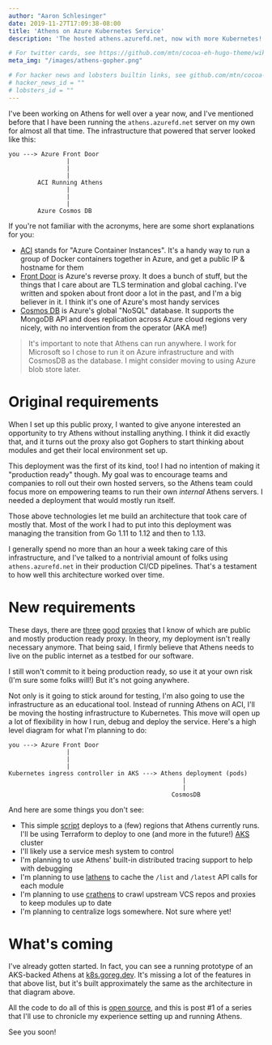 ```yaml
---
author: "Aaron Schlesinger"
date: 2019-11-27T17:09:38-08:00
title: 'Athens on Azure Kubernetes Service'
description: 'The hosted athens.azurefd.net, now with more Kubernetes!'

# For twitter cards, see https://github.com/mtn/cocoa-eh-hugo-theme/wiki/Twitter-cards
meta_img: "/images/athens-gopher.png"

# For hacker news and lobsters builtin links, see github.com/mtn/cocoa-eh-hugo-theme/wiki/Social-Links
# hacker_news_id = ""
# lobsters_id = ""
---
```


I've been working on Athens for well over a year now, and I've mentioned before that I have been running the `athens.azurefd.net` server on my own for almost all that time. The infrastructure that powered that server looked like this:

```console
you ---> Azure Front Door
                |
                |
                |
        ACI Running Athens
                |
                |
                |
        Azure Cosmos DB
```

If you're not familiar with the acronyms, here are some short explanations for you:

- [ACI](https://azure.microsoft.com/en-us/services/container-instances/) stands for "Azure Container Instances". It's a handy way to run a group of Docker containers together in Azure, and get a public IP & hostname for them
- [Front Door](https://azure.microsoft.com/en-us/services/frontdoor/) is Azure's reverse proxy. It does a bunch of stuff, but the things that I care about are TLS termination and global caching. I've written and spoken about front door a lot in the past, and I'm a big believer in it. I think it's one of Azure's most handy services
- [Cosmos DB](https://azure.microsoft.com/en-us/services/cosmos-db/) is Azure's global "NoSQL" database. It supports the MongoDB API and does replication across Azure cloud regions very nicely, with no intervention from the operator (AKA me!)

>It's important to note that Athens can run anywhere. I work for Microsoft so I chose to run it on Azure infrastructure and with CosmosDB as the database. I might consider moving to using Azure blob store later.

# Original requirements

When I set up this public proxy, I wanted to give anyone interested an opportunity to try Athens without installing anything. I think it did exactly that, and it turns out the proxy also got Gophers to start thinking about modules and get their local environment set up.

This deployment was the first of its kind, too! I had no intention of making it "production ready" though. My goal was to encourage teams and companies to roll out their own hosted servers, so the Athens team could focus more on empowering teams to run their own _internal_ Athens servers. I needed a deployment that would mostly run itself.

Those above technologies let me build an architecture that took care of mostly that. Most of the work I had to put into this deployment was managing the transition from Go 1.11 to 1.12 and then to 1.13.

I generally spend no more than an hour a week taking care of this infrastructure, and I've talked to a nontrivial amount of folks using `athens.azurefd.net` in their production CI/CD pipelines. That's a testament to how well this architecture worked over time.

# New requirements

These days, there are [three](https://proxy.golang.org) [good](https://gocenter.io) [proxies](https://gonexus.dev) that I know of which are public and mostly production ready proxy. In theory, my deployment isn't really necessary anymore. That being said, I firmly believe that Athens needs to live on the public internet as a testbed for our software.

I still won't commit to it being production ready, so use it at your own risk (I'm sure some folks will!) But it's not going anywhere.

Not only is it going to stick around for testing, I'm also going to use the infrastructure as an educational tool. Instead of running Athens on ACI, I'll be moving the hosting infrastructure to Kubernetes. This move will open up a lot of flexibility in how I run, debug and deploy the service. Here's a high level diagram for what I'm planning to do:

```console
you ---> Azure Front Door
                |
                |
                |
Kubernetes ingress controller in AKS ---> Athens deployment (pods)
                                                |
                                                |
                                             CosmosDB
```

And here are some things you don't see:

- This simple [script](https://github.com/arschles/athens-azure/blob/71932e2df1c226163c9c62c0024e0809aca27b1b/aci.sh) deploys to a (few) regions that Athens currently runs. I'll be using Terraform to deploy to one (and more in the future!) [AKS](https://docs.microsoft.com/en-us/azure/aks/) cluster
- I'll likely use a service mesh system to control 
- I'm planning to use Athens' built-in distributed tracing support to help with debugging
- I'm planning to use [lathens](https://github.com/arschles/athens-azure/tree/master/lathens) to cache the `/list` and `/latest` API calls for each module
- I'm planning to use [crathens](https://github.com/arschles/athens-azure/tree/master/crathens) to crawl upstream VCS repos and proxies to keep modules up to date
- I'm planning to centralize logs somewhere. Not sure where yet!

# What's coming

I've already gotten started. In fact, you can see a running prototype of an AKS-backed Athens at [k8s.goreg.dev](https://k8s.goreg.dev). It's missing a lot of the features in that above list, but it's built approximately the same as the architecture in that diagram above.

All the code to do all of this is [open source](https://github.com/arschles/athens-azure), and this is post #1 of a series that I'll use to chronicle my experience setting up and running Athens.

See you soon!
